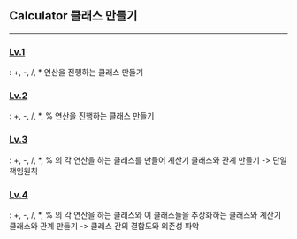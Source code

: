 
## Calculator 클래스 만들기
---

### [Lv.1](https://github.com/BaeJihae/calculatorProject/tree/main/Lv.1_Calculator.playground)
: +, -, /, * 연산을 진행하는 클래스 만들기

### [Lv.2](https://github.com/BaeJihae/calculatorProject/tree/main/Lv.2_Calculator.playground)
: +, -, /, *, % 연산을 진행하는 클래스 만들기

### [Lv.3](https://github.com/BaeJihae/calculatorProject/tree/main/Lv.3_Calculator.playground)
: +, -, /, *, % 의 각 연산을 하는 클래스를 만들어 계산기 클래스와 관계 만들기
-> 단일책임원칙

### [Lv.4](https://github.com/BaeJihae/calculatorProject/tree/main/Lv.4_Calculator.playground)
: +, -, /, *, % 의 각 연산을 하는 클래스와 이 클래스들을 추상화하는 클래스와 계산기 클래스와 관계 만들기
-> 클래스 간의 결합도와 의존성 파악
